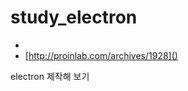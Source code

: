 # study_electron

- [](https://github.com/electron/electron/blob/master/docs-translations/ko-KR/tutorial/quick-start.md)
- [http://proinlab.com/archives/1928]()

electron 제작해 보기
